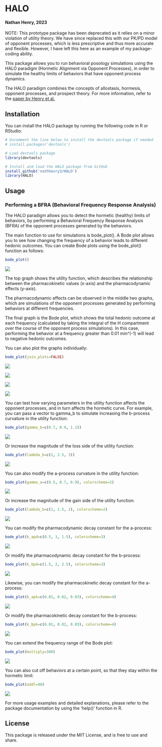 
# HALO

#### Nathan Henry, 2023

NOTE: This prototype package has been deprecated as it relies on a
minor violation of utility theory. We have since replaced this with
our PK/PD model of opponent processes, which is less prescriptive and
thus more accurate and flexible. However, I have left this here as an
example of my package-coding ability. 

This package allows you to run behavioral posology simulations using the
HALO paradigm (Hormetic Alignment via Opponent Processes), in order to
simulate the healthy limits of behaviors that have opponent process
dynamics.

The HALO paradigm combines the concepts of allostasis, hormesis,
opponent processes, and prospect theory. For more information, refer to
the [paper by Henry et al.](https://arxiv.org/abs/2402.07462)

## Installation

You can install the HALO package by running the following code in R or
RStudio:

``` r
# Uncomment the line below to install the devtools package if needed
# install.packages('devtools')

# Load devtools package
library(devtools)

# Install and load the HALO package from GitHub
install_github('nathhenry3/HALO')
library(HALO)
```

## Usage

### Performing a BFRA (Behavioral Frequency Response Analysis)

The HALO paradigm allows you to detect the hormetic (healthy) limits of
behaviors, by performing a Behavioral Frequency Response Analysis (BFRA)
of the opponent processes generated by the behaviors.

The main function to use for simulations is bode_plot(). A Bode plot
allows you to see how changing the frequency of a behavior leads to
different hedonic outcomes. You can create Bode plots using the
bode_plot() function as follows:

``` r
bode_plot()
```

![](README_files/figure-commonmark/unnamed-chunk-2-1.png)

The top graph shows the utility function, which describes the
relationship between the pharmacokinetic values (x-axis) and the
pharmacodynamic effects (y-axis).

The pharmacodynamic effects can be observed in the middle two graphs,
which are simulations of the opponent processes generated by performing
behaviors at different frequencies.

The final graph is the Bode plot, which shows the total hedonic outcome
at each frequency (calculated by taking the integral of the H
compartment over the course of the opponent process simulations). In
this case, performing the behavior at a frequency greater than 0.01
min^(-1) will lead to negative hedonic outcomes.

You can also plot the graphs individually:

``` r
bode_plot(join_plots=FALSE)
```

![](README_files/figure-commonmark/unnamed-chunk-3-1.png)

![](README_files/figure-commonmark/unnamed-chunk-3-2.png)

![](README_files/figure-commonmark/unnamed-chunk-3-3.png)

![](README_files/figure-commonmark/unnamed-chunk-3-4.png)

You can test how varying parameters in the utility function affects the
opponent processes, and in turn affects the hormetic curve. For example,
you can pass a vector to gamma_b to simulate increasing the b-process
curvature in the utility function:

``` r
bode_plot(gamma_b=c(0.7, 0.9, 1.1))
```

![](README_files/figure-commonmark/unnamed-chunk-4-1.png)

Or increase the magnitude of the loss side of the utility function:

``` r
bode_plot(lambda_b=c(2, 2.5, 3))
```

![](README_files/figure-commonmark/unnamed-chunk-5-1.png)

You can also modify the a-process curvature in the utility function:

``` r
bode_plot(gamma_a=c(0.5, 0.7, 0.9), colorscheme=2)
```

![](README_files/figure-commonmark/unnamed-chunk-6-1.png)

Or increase the magnitude of the gain side of the utility function:

``` r
bode_plot(lambda_b=c(1, 1.5, 2), colorscheme=2)
```

![](README_files/figure-commonmark/unnamed-chunk-7-1.png)

You can modify the pharmacodynamic decay constant for the a-process:

``` r
bode_plot(k_apd=c(0.5, 1, 1.5), colorscheme=3)
```

![](README_files/figure-commonmark/unnamed-chunk-8-1.png)

Or modify the pharmacodynamic decay constant for the b-process:

``` r
bode_plot(k_bpd=c(1.5, 2, 2.5), colorscheme=3)
```

![](README_files/figure-commonmark/unnamed-chunk-9-1.png)

Likewise, you can modify the pharmacokinetic decay constant for the
a-process:

``` r
bode_plot(k_apk=c(0.01, 0.02, 0.03), colorscheme=4)
```

![](README_files/figure-commonmark/unnamed-chunk-10-1.png)

Or modify the pharmacokinetic decay constant for the b-process:

``` r
bode_plot(k_bpk=c(0.01, 0.02, 0.03), colorscheme=4)
```

![](README_files/figure-commonmark/unnamed-chunk-11-1.png)

You can extend the frequency range of the Bode plot:

``` r
bode_plot(multiply=300)
```

![](README_files/figure-commonmark/unnamed-chunk-12-1.png)

You can also cut off behaviors at a certain point, so that they stay
within the hormetic limit:

``` r
bode_plot(addl=40)
```

![](README_files/figure-commonmark/unnamed-chunk-13-1.png)

For more usage examples and detailed explanations, please refer to the
package documentation by using the ‘help()’ function in R.

## License

This package is released under the MIT License, and is free to use and
share.
